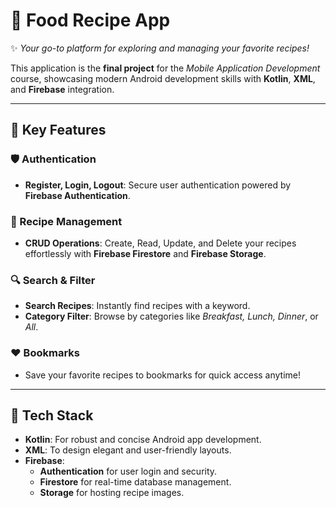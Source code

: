 # 🍴 Food Recipe App  
✨ *Your go-to platform for exploring and managing your favorite recipes!*  

This application is the **final project** for the *Mobile Application Development* course, showcasing modern Android development skills with **Kotlin**, **XML**, and **Firebase** integration.  

---

## 🌟 Key Features  
### 🛡️ Authentication  
- **Register, Login, Logout**: Secure user authentication powered by **Firebase Authentication**.  

### 📖 Recipe Management  
- **CRUD Operations**: Create, Read, Update, and Delete your recipes effortlessly with **Firebase Firestore** and **Firebase Storage**.  

### 🔍 Search & Filter  
- **Search Recipes**: Instantly find recipes with a keyword.  
- **Category Filter**: Browse by categories like *Breakfast, Lunch, Dinner*, or *All*.  

### ❤️ Bookmarks  
- Save your favorite recipes to bookmarks for quick access anytime!  

---

## 🔧 Tech Stack  
- **Kotlin**: For robust and concise Android app development.  
- **XML**: To design elegant and user-friendly layouts.  
- **Firebase**:  
  - **Authentication** for user login and security.  
  - **Firestore** for real-time database management.  
  - **Storage** for hosting recipe images.  
